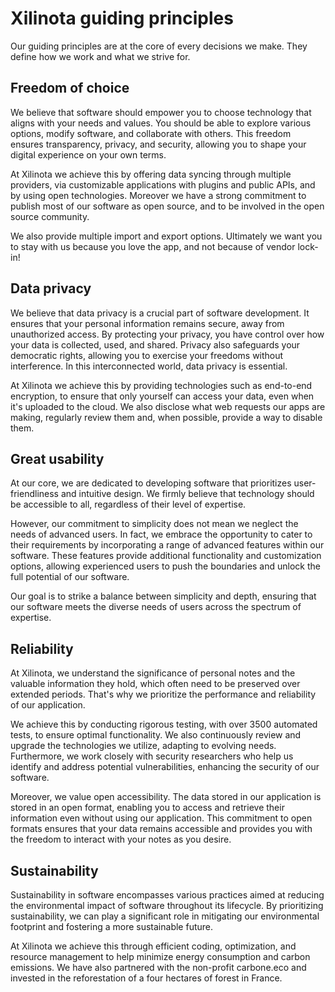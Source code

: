 # Xilinota guiding principles

Our guiding principles are at the core of every decisions we make. They define how we work and what we strive for.

## Freedom of choice

We believe that software should empower you to choose technology that aligns with your needs and values. You should be able to explore various options, modify software, and collaborate with others. This freedom ensures transparency, privacy, and security, allowing you to shape your digital experience on your own terms.

At Xilinota we achieve this by offering data syncing through multiple providers, via customizable applications with plugins and public APIs, and by using open technologies. Moreover we have a strong commitment to publish most of our software as open source, and to be involved in the open source community.

We also provide multiple import and export options. Ultimately we want you to stay with us because you love the app, and not because of vendor lock-in!

## Data privacy

We believe that data privacy is a crucial part of software development. It ensures that your personal information remains secure, away from unauthorized access. By protecting your privacy, you have control over how your data is collected, used, and shared. Privacy also safeguards your democratic rights, allowing you to exercise your freedoms without interference. In this interconnected world, data privacy is essential.

At Xilinota we achieve this by providing technologies such as end-to-end encryption, to ensure that only yourself can access your data, even when it's uploaded to the cloud. We also disclose what web requests our apps are making, regularly review them and, when possible, provide a way to disable them.

## Great usability

At our core, we are dedicated to developing software that prioritizes user-friendliness and intuitive design. We firmly believe that technology should be accessible to all, regardless of their level of expertise.

However, our commitment to simplicity does not mean we neglect the needs of advanced users. In fact, we embrace the opportunity to cater to their requirements by incorporating a range of advanced features within our software. These features provide additional functionality and customization options, allowing experienced users to push the boundaries and unlock the full potential of our software.

Our goal is to strike a balance between simplicity and depth, ensuring that our software meets the diverse needs of users across the spectrum of expertise.

## Reliability

At Xilinota, we understand the significance of personal notes and the valuable information they hold, which often need to be preserved over extended periods. That's why we prioritize the performance and reliability of our application.

We achieve this by conducting rigorous testing, with over 3500 automated tests, to ensure optimal functionality. We also continuously review and upgrade the technologies we utilize, adapting to evolving needs. Furthermore, we work closely with security researchers who help us identify and address potential vulnerabilities, enhancing the security of our software.

Moreover, we value open accessibility. The data stored in our application is stored in an open format, enabling you to access and retrieve their information even without using our application. This commitment to open formats ensures that your data remains accessible and provides you with the freedom to interact with your notes as you desire.

## Sustainability

Sustainability in software encompasses various practices aimed at reducing the environmental impact of software throughout its lifecycle. By prioritizing sustainability, we can play a significant role in mitigating our environmental footprint and fostering a more sustainable future.

At Xilinota we achieve this through efficient coding, optimization, and resource management to help minimize energy consumption and carbon emissions. We have also partnered with the non-profit carbone.eco and invested in the reforestation of a four hectares of forest in France.